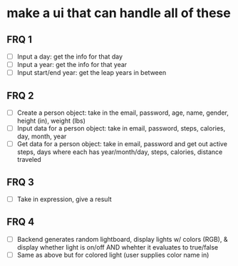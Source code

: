 # make a ui that can handle all of these
## FRQ 1
- [ ] Input a day: get the info for that day
- [ ] Input a year: get the info for that year
- [ ] Input start/end year: get the leap years in between
## FRQ 2
- [ ] Create a person object: take in the email, password, age, name, gender, height (in), weight (lbs)
- [ ] Input data for a person object: take in email, password, steps, calories, day, month, year
- [ ] Get data for a person object: take in email, password and get out active steps, days where each has year/month/day, steps, calories, distance traveled
## FRQ 3
- [ ] Take in expression, give a result
## FRQ 4
- [ ] Backend generates random lightboard, display lights w/ colors (RGB), & display whether light is on/off AND whehter it evaluates to true/false
- [ ] Same as above but for colored light (user supplies color name in)
